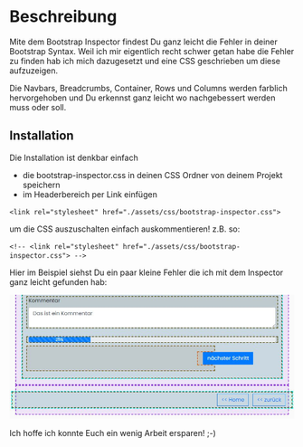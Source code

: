 # Beschreibung

Mite dem Bootstrap Inspector findest Du ganz leicht die Fehler in deiner Bootstrap Syntax. Weil ich mir eigentlich recht schwer getan habe die Fehler zu finden hab ich mich dazugesetzt und eine CSS geschrieben um diese aufzuzeigen.

Die Navbars, Breadcrumbs, Container, Rows und Columns werden farblich hervorgehoben und Du erkennst ganz leicht wo nachgebessert werden muss oder soll.

## Installation

Die Installation ist denkbar einfach

* die bootstrap-inspector.css in deinen CSS Ordner von deinem Projekt speichern
* im Headerbereich per Link einfügen
```
<link rel="stylesheet" href="./assets/css/bootstrap-inspector.css">
```
um die CSS auszuschalten einfach auskommentieren!
z.B. so:
```
<!-- <link rel="stylesheet" href="./assets/css/bootstrap-inspector.css"> -->
```

Hier im Beispiel siehst Du ein paar kleine Fehler die ich mit dem Inspector ganz leicht gefunden hab:

![Vorschau Bild](https://github.com/dannerbam/bootstrap-inspector/blob/main/images/bootstrap-inspector.jpg?raw=true)

Ich hoffe ich konnte Euch ein wenig Arbeit ersparen! ;-)
